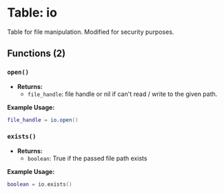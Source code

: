 # Table: io

Table for file manipulation. Modified for security purposes.

## Functions (2)

### `open()`

- **Returns:**
  - `file_handle`: file handle or nil if can't read / write to the given path.

**Example Usage:**
```lua
file_handle = io.open()
```

### `exists()`

- **Returns:**
  - `boolean`: True if the passed file path exists

**Example Usage:**
```lua
boolean = io.exists()
```


